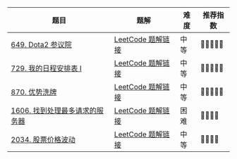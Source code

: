 | 题目                                                         | 题解                                                         | 难度 | 推荐指数 |
| ------------------------------------------------------------ | ------------------------------------------------------------ | ---- | -------- |
| [649. Dota2 参议院](https://leetcode.cn/problems/dota2-senate/) | [LeetCode 题解链接](https://leetcode.cn/problems/dota2-senate/solutions/2402101/gong-shui-san-xie-jie-he-shu-ju-jie-gou-x581k/) | 中等 | 🤩🤩🤩🤩🤩    |
| [729. 我的日程安排表 I](https://leetcode-cn.com/problems/my-calendar-i/) | [LeetCode 题解链接](https://leetcode-cn.com/problems/my-calendar-i/solution/by-ac_oier-1znx/) | 中等 | 🤩🤩🤩🤩🤩    |
| [870. 优势洗牌](https://leetcode.cn/problems/advantage-shuffle/) | [LeetCode 题解链接](https://leetcode.cn/problems/advantage-shuffle/solution/by-ac_oier-i01s/) | 中等 | 🤩🤩🤩🤩🤩    |
| [1606. 找到处理最多请求的服务器](https://leetcode-cn.com/problems/find-servers-that-handled-most-number-of-requests/) | [LeetCode 题解链接](https://leetcode-cn.com/problems/find-servers-that-handled-most-number-of-requests/solution/by-ac_oier-zgm6/) | 困难 | 🤩🤩🤩🤩     |
| [2034. 股票价格波动](https://leetcode-cn.com/problems/stock-price-fluctuation/) | [LeetCode 题解链接](https://leetcode-cn.com/problems/stock-price-fluctuation/solution/gong-shui-san-xie-shu-ju-jie-gou-mo-ni-t-u6f4/) | 中等 | 🤩🤩🤩🤩     |

